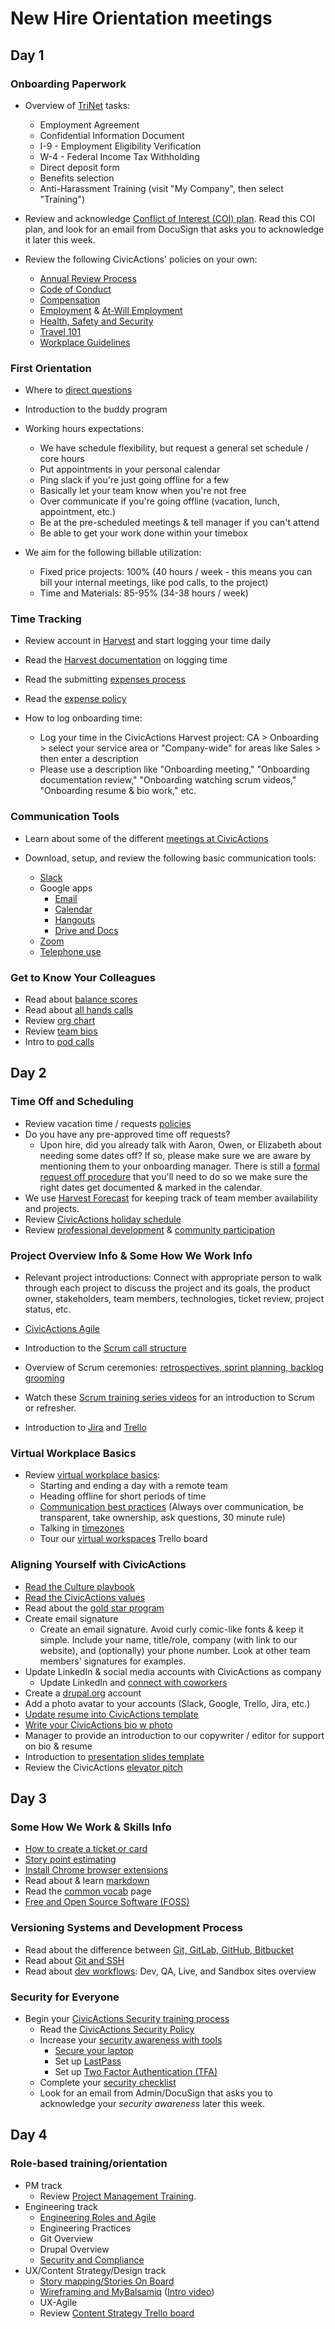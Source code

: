 # New Hire Orientation meetings

## Day 1

### Onboarding Paperwork

*   Overview of [TriNet](https://sso.trinet.com/auth/cdcservlet?realm=sw_hrp&goto=https%3A%2F%2Fwww.hrpassport.com%3A443%2FLink2HR.eng%3F%2FSaf%2FEntry%2FPortal.htm&RequestID=22350&MajorVersion=1&MinorVersion=0&ProviderID=https%3A%2F%2Fwww.hrpassport.com%3A443%2Famagent%3FRealm%3D%2Fsw_hrp&IssueInstant=2017-06-13T15%3A05%3A16Z) tasks:

    *   Employment Agreement
    *   Confidential Information Document
    *   I-9 - Employment Eligibility Verification
    *   W-4 - Federal Income Tax Withholding
    *   Direct deposit form
    *   Benefits selection
    *   Anti-Harassment Training (visit "My Company", then select "Training")

*   Review and acknowledge [Conflict of Interest (COI) plan](https://docs.google.com/document/d/1JSvThcqIM8BSmIoAjUrNZPdx0wemMCiyrBRyChORfv0/edit). Read this COI plan, and look for an email from DocuSign that asks you to acknowledge it later this week.

*   Review the following CivicActions' policies on your own:
    *   [Annual Review Process](../../03-policies/annual-review-process.md)
    *   [Code of Conduct](../../03-policies/code-of-conduct.md)
    *   [Compensation](../../03-policies/compensation.md)
    *   [Employment](../../03-policies/employment.md) & [At-Will Employment](../../03-policies/leaving-civicactions.md)
    *   [Health, Safety and Security](../../03-policies/health-safety-security.md)
    *   [Travel 101](../../03-policies/travel-101.md)
    *   [Workplace Guidelines](../../03-policies/workplace-guidelines.md)

### First Orientation

*   Where to [direct questions](../../02-about-us/general-contacts-and-listservs.md)

*   Introduction to the buddy program

*   Working hours expectations:
    *   We have schedule flexibility, but request a general set schedule / core hours
    *   Put appointments in your personal calendar
    *   Ping slack if you're just going offline for a few
    *   Basically let your team know when you're not free
    *   Over communicate if you're going offline  (vacation, lunch, appointment, etc.)
    *   Be at the pre-scheduled meetings & tell manager if you can't attend
    *   Be able to get your work done within your timebox
*   We aim for the following billable utilization:
    *   Fixed price projects: 100% (40 hours / week - this means you can bill your internal meetings, like pod calls, to the project)
    *   Time and Materials: 85-95% (34-38 hours / week)

### Time Tracking

*   Review account in [Harvest](../../04-how-we-work/tools/harvest.md) and start logging your time daily

*   Read the [Harvest documentation](../../04-how-we-work/tools/harvest.md#logging-time) on logging time

*   Read the submitting [expenses process](../../04-how-we-work/tools/harvest.md#tracking-expenses)

*   Read the [expense policy](../../03-policies/expenses.md)

*   How to log onboarding time:
    *   Log your time in the CivicActions Harvest project: CA > Onboarding > select your service area or "Company-wide" for areas like Sales > then enter a description
    *   Please use a description like "Onboarding meeting," "Onboarding documentation review," "Onboarding watching scrum videos," "Onboarding resume & bio work," etc.

### Communication Tools

*   Learn about some of the different [meetings at CivicActions](../../01-welcome-to-civicactions/training/meetings-and-meeting-tools.md)
*   Download, setup, and review the following basic communication tools:

    *   [Slack](../../04-how-we-work/tools/slack.md)
    *   Google apps
        *   [Email](../../04-how-we-work/tools/email.md)
        *   [Calendar](../../04-how-we-work/tools/google-calendar.md)
        *   [Hangouts](../../04-how-we-work/tools/google-hangouts.md)
        *   [Drive and Docs](../../04-how-we-work/tools/google-docs.md)
    *   [Zoom](../../04-how-we-work/tools/zoom.md)
    *   [Telephone use](../../04-how-we-work/tools/telephone.md)

### Get to Know Your Colleagues

*   Read about [balance scores](../../04-how-we-work/balance-scores.md)
*   Read about [all hands calls](meetings-and-meeting-tools.md#all-hands-calls)
*   Review [org chart](https://docs.google.com/a/civicactions.net/spreadsheets/d/1zViZW0YzbXpH226mcrR9F_NKi--cJtRgv_6RcldABYY/edit?usp=sharing)
*   Review [team bios](https://civicactions.com/team/)
*   Intro to [pod calls](meetings-and-meeting-tools.md#pod-calls)

## Day 2

### Time Off and Scheduling

*   Review vacation time / requests [policies](../../03-policies/benefits-and-holidays.md#timeoff)
*   Do you have any pre-approved time off requests?
    *   Upon hire, did you already talk with Aaron, Owen, or Elizabeth about needing some dates off? If so, please make sure we are aware by mentioning them to your onboarding manager. There is still a [formal request off procedure](../../03-policies/benefits-and-holidays.md#timeoff) that you'll need to do so we make sure the right dates get documented & marked in the calendar.
*   We use [Harvest Forecast](../../04-how-we-work/tools/harvest-forecast.md) for keeping track of team member availability and projects.
*   Review [CivicActions holiday schedule](../../03-policies/benefits-and-holidays.md#holidays)
*   Review [professional development](../../03-policies/prodev.md) & [community participation](../../03-policies/community-participation.md)

### Project Overview Info & Some How We Work Info

*   Relevant project introductions: Connect with appropriate person to walk through each project to discuss the project and its goals, the product owner, stakeholders, team members, technologies, ticket review, project status, etc.

*   [CivicActions Agile](../../04-how-we-work/agileoverview.md)
*   Introduction to the [Scrum call structure](../../04-how-we-work/agile-practices/daily-scrum-calls.md)
*   Overview of Scrum ceremonies: [retrospectives, sprint planning, backlog grooming](../../01-welcome-to-civicactions/training/meetings-and-meeting-tools.md#project-specific-meetings)
*   Watch these [Scrum training series videos](http://scrumtrainingseries.com/) for an introduction to Scrum or refresher.
*   Introduction to [Jira](../../04-how-we-work/tools/jira.md) and [Trello](../../04-how-we-work/tools/trello.md)

### Virtual Workplace Basics

*   Review [virtual workplace basics](../../04-how-we-work/virtual-workplace-basics.md):
    *   Starting and ending a day with a remote team
    *   Heading offline for short periods of time
    *   [Communication best practices](../../04-how-we-work/virtual-workplace-basics.md#communication-best-practices) (Always over communication, be transparent, take ownership, ask questions, 30 minute rule)
    *   Talking in [timezones](../../04-how-we-work/virtual-workplace-basics.md#talking-timezones)
    *   Tour our [virtual workspaces](https://trello.com/b/TJsUalpG/our-workspaces) Trello board

### Aligning Yourself with CivicActions

*   [Read the Culture playbook](../../02-about-us/culture.md)
*   [Read the CivicActions values](https://civicactions.com/values/)
*   Read about the [gold star program](../../04-how-we-work/gold-star-program.md)
*   Create email signature
    *   Create an email signature. Avoid curly comic-like fonts & keep it simple. Include your name, title/role, company (with link to our website), and (optionally) your phone number. Look at other team members' signatures for examples.
*   Update LinkedIn & social media accounts with CivicActions as company
    *   Update LinkedIn and [connect with coworkers](https://www.linkedin.com/company/54684)
*   Create a [drupal.org](https://register.drupal.org/user/register?destination=home) account
*   Add a photo avatar to your accounts (Slack, Google, Trello, Jira, etc.)
*   [Update resume into CivicActions template](../team-resume-instructions.md)
*   [Write your CivicActions bio w photo](../civicactions-bio-instructions.md)
*   Manager to provide an introduction to our copywriter / editor for support on bio & resume
*   Introduction to [presentation slides template](../../04-how-we-work/tools/presentation-templates.md)
*   Review the CivicActions [elevator pitch](../../02-about-us/elevator-pitch.md)

## Day 3

### Some How We Work & Skills Info

*   [How to create a ticket or card](../../04-how-we-work/tools/tickets-cards.md)
*   [Story point estimating](../../04-how-we-work/tools/storypoints.md)
*   [Install Chrome browser extensions](../../04-how-we-work/tools/browserextensions.md)
*   Read about & learn [markdown](../../04-how-we-work/tools/markdown.md)
*   Read the [common vocab](../../04-how-we-work/common-vocab.md) page
*   [Free and Open Source Software (FOSS)](../../01-welcome-to-civicactions/training/intro-open-source.md)

### Versioning Systems and Development Process

*   Read about the difference between [Git, GitLab, GitHub, Bitbucket](../../05-engineering/git-gitlab-github-bitbucket.md)
*   Read about [Git and SSH](../../01-welcome-to-civicactions/training/git-ssh.md)
*   Read about [dev workflows](../../05-engineering/dev-environments.md): Dev, QA, Live, and Sandbox sites overview

### Security for Everyone

*   Begin your [CivicActions Security training process](./security-training.md)
    *   Read the [CivicActions Security Policy](../../03-policies/security.md)
    *   Increase your [security awareness with tools](../../09-security/awareness.md)
        *   [Secure your laptop](../../09-security/awareness.md#securing-your-laptop)
        *   Set up [LastPass](../../09-security/awareness.md#lastpass)
        *   Set up [Two Factor Authentication (TFA)](../../09-security/awareness.md#use-two-factor-or-2-step-authentication-tfa-2fa)
    *   Complete your [security checklist](https://docs.google.com/a/civicactions.net/spreadsheets/d/1t_LgXdkCNRzr5p36CV-cdzL8kJmUq_mHlsHWtMLm-Qg/edit?usp=sharing)
    *   Look for an email from Admin/DocuSign that asks you to acknowledge your *security awareness* later this week.

## Day 4

### Role-based training/orientation

*   PM track
    *   Review [Project Management Training](../../06-project-management/pm-training.md).
*   Engineering track
    *   [Engineering Roles and Agile](../../05-engineering/engineering-roles.md)
    *   Engineering Practices
    *   Git Overview
    *   Drupal Overview
    *   [Security and Compliance](../../05-engineering/security-compliance.md)
*   UX/Content Strategy/Design track
    *   [Story mapping/Stories On Board](../../10-ux/services/research/story-mapping-guide.md)
    *   [Wireframing and MyBalsamiq](../../10-ux/services/design/wireframing-guide.md) ([Intro video](https://www.youtube.com/watch?v=VPzsMdqZKFE))
    *   UX-Agile
    *   Review [Content Strategy Trello board](https://trello.com/b/jQYVkRqG/content-strategy-products)
